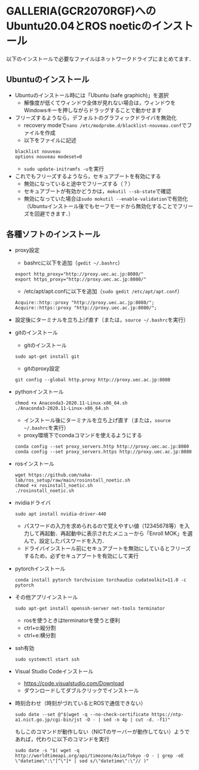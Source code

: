 # GALLERIA(GCR2070RGF)へのUbuntu20.04とROS noeticのインストール
以下のインストールで必要なファイルはネットワークドライブにまとめてます．

## Ubuntuのインストール
- Ubuntuのインストール時には「Ubuntu (safe graphich)」を選択
	- 解像度が低くてウィンドウ全体が見れない場合は，ウィンドウをWindowsキーを押しながらドラッグすることで動かせます
- フリーズするようなら，デフォルトのグラフィックドライバを無効化
  - recovery modeで`nano /etc/modprobe.d/blacklist-nouveau.conf`でファイルを作成
  - 以下をファイルに記述
  ```
  blacklist nouveau
  options nouveau modeset=0
  ```
  - `sudo update-initramfs -u`を実行
- これでもフリーズするようなら，セキュアブートを有効にする
  - 無効になっていると途中でフリーズする（？）
  - セキュアブートが有効かどうかは，`mokutil --sb-state`で確認
  - 無効になっていた場合は`sudo mokutil --enable-validation`で有効化（Ubuntuインストール後でもセーフモードから無効化することでフリーズを回避できます．）

## 各種ソフトのインストール
- proxy設定
  - bashrcに以下を追加（`gedit ~/.bashrc`）
  ```
  export http_proxy="http://proxy.uec.ac.jp:8080/"
  export https_proxy="http://proxy.uec.ac.jp:8080/"
  ```
  - /etc/apt/apt.confに以下を追加（`sudo gedit /etc/apt/apt.conf`）
  ```
  Acquire::http::proxy "http://proxy.uec.ac.jp:8080/";
  Acquire::https::proxy "http://proxy.uec.ac.jp:8080/";
  ```
- 設定後にターミナルを立ち上げ直す（または，`source ~/.bashrc`を実行）

- gitのインストール
  - gitのインストール
  ```
  sudo apt-get install git
  ```
  - gitのproxy設定
  ```
  git config --global http.proxy http://proxy.uec.ac.jp:8080
  ```
- pythonインストール
  ```
  chmod +x Anaconda3-2020.11-Linux-x86_64.sh
  ./Anaconda3-2020.11-Linux-x86_64.sh
  ```
  - インストール後にターミナルを立ち上げ直す（または，`source ~/.bashrc`を実行）
  - proxy環境下でcondaコマンドを使えるようにする
  ```
  conda config --set proxy_servers.http http://proxy.uec.ac.jp:8080
  conda config --set proxy_servers.https http://proxy.uec.ac.jp:8080
  ```
  
- rosインストール
  ```
  wget https://github.com/naka-lab/ros_setup/raw/main/rosinstall_noetic.sh
  chmod +x rosinstall_noetic.sh 
  ./rosinstall_noetic.sh
  ```
  
- nvidiaドライバ
  ```
  sudo apt install nvidia-driver-440
  ```
	- パスワードの入力を求められるので覚えやすい値（12345678等）を入力して再起動．再起動中に表示されたメニューから「Enroll MOK」を選んで，設定したパスワードを入力．
	- ドライバインストール前にセキュアブートを無効にしているとフリーズするため，必ずセキュアブートを有効にして実行
  
- pytorchインストール
  ```
  conda install pytorch torchvision torchaudio cudatoolkit=11.0 -c pytorch
  ```
  
- その他アプリインストール
  ```
  sudo apt-get install openssh-server net-tools terminator
  ```
	- rosを使うときはterminatorを使うと便利
    - ctrl+o:縦分割
    - ctrl+e:横分割
  
- ssh有効
  ```
  sudo systemctl start ssh
  ```

- Visual Studio Codeインストール
	- https://code.visualstudio.com/Download
	- ダウンロードしてダブルクリックでインストール

- 時刻合わせ（時刻がづれているとROSで通信できない）
  ```
  sudo date --set @"$(wget -q --no-check-certificate https://ntp-a1.nict.go.jp/cgi-bin/jst -O - | sed -n 4p | cut -d. -f1)"
  ```
  もしこのコマンドが動作しない（NICTのサーバーが動作してない）ようであれば，代わりに以下のコマンドを実行
  ```
  sudo date -s "$( wget -q http://worldtimeapi.org/api/timezone/Asia/Tokyo -O - | grep -oE \"datetime\":\"[^\"]* | sed s/\"datetime\":\"// )"
  ```

